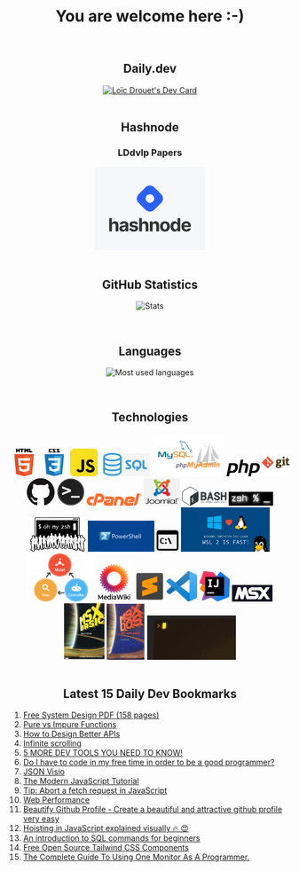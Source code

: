 <h1 align="center"> You are welcome here :-)</h1>

<br />

<div align="center">
    <h2>Daily.dev</h2>    
    <a href="https://app.daily.dev/LDdvlp">
        <img
            src="https://api.daily.dev/devcards/6a2db644d7b342d5924aa8a261fc3c97.png?r=d2h" width="400"
            alt="Loïc Drouet's Dev Card" 
        />
    </a>
</div>

<br />

<div align="center">
    <h2>Hashnode</h2>
    <h3>LDdvlp Papers</h3>
    <a href="https://lddvlp.hashnode.dev/">
        <img 
            src="/images/00-hashnode-logo.jfif" 
            width="200" alt="LDdvlp Papers" 
        />
    </a>
</div>

<br />

<div align="center">
    <h2>GitHub Statistics</h2>
    
![Stats](https://github-readme-stats.vercel.app/api?username=lddvlp&show_icons=true&theme=radical&count_private=true)

</div>

<br />

<div align="center">
    <h2>Languages</h2>

![Most used languages](https://github-readme-stats.vercel.app/api/top-langs/?username=lddvlp)

</div>

<br />

<div align="center">
    <h2>Technologies</h2>

<!-- Image #01    -->
<img alt="HTML5" width="50px" src="https://raw.githubusercontent.com/github/explore/80688e429a7d4ef2fca1e82350fe8e3517d3494d/topics/html/html.png" />

<!-- Image #02    -->
<img alt="CSS3" width="50px" src="https://raw.githubusercontent.com/github/explore/80688e429a7d4ef2fca1e82350fe8e3517d3494d/topics/css/css.png" />

<!-- Image #03    -->
<img alt="JavaScript" width="50px"   src="/images/03-javascript-logo.png" />

<!-- Image #04    -->
<img alt="SQL" width="90px" src="/images/04-sql-logo.jpg" />

<!-- Image #05    -->
<img alt="phpMyAdmin-MySQL" width="130px" src="/images/05-phpmyadmin-mysql-logo.png" />

<!-- Image #06    -->
<img alt="PHP" width="60px" src="/images/06-php-logo-alt.png" />

<!-- Image #07    -->
<img alt="Git" width="50px" src="https://raw.githubusercontent.com/github/explore/80688e429a7d4ef2fca1e82350fe8e3517d3494d/topics/git/git.png" />

<!-- Image #08    -->
<img alt="GitHub" width="50px" src="https://raw.githubusercontent.com/github/explore/78df643247d429f6cc873026c0622819ad797942/topics/github/github.png" />

<!-- Image #09    -->
<img alt="Shell" width="50px" src="https://raw.githubusercontent.com/github/explore/80688e429a7d4ef2fca1e82350fe8e3517d3494d/topics/terminal/terminal.png" />

<!-- Image #10    -->
<img alt="cPanel" width="100px" src="/images/10-cpanel-logo.png" />

<!-- Image #11    -->
<img alt="Joomla!" width="65px" src="/images/11-joomla-logo.png" />

<!-- Image #12    -->
<img alt="Bash" width="80px" src="/images/12-bash-logo.png" />

<!-- Image #13    -->
<img alt="Zsh" width="80px" src="/images/13-zsh-logo.gif" />

<!-- Image #14    -->
<img alt="Oh My Zsh" width="100px" src="/images/14-oh_my_zsh-logo.png" />

<!-- Image #15    -->
<img alt="PowerShell" width="120px" src="/images/15-powershell-logo.jpg" />

<!-- Image #16    -->
<img alt="cmd" width="40px" src="/images/16-cmd-logo.png" />

<!-- Image #17    -->
<img alt="WSL2" width="160px" src="/images/17-wsl2-logo.jpg" />

<!-- Image #18    -->
<img alt="MVC" width="120px" src="/images/18-mvc-logo.jpg" />

<!-- Image #19    -->
<img alt="MediaWiki" width="65px" src="/images/19-mediawiki-logo.png" />

<!-- Image #90    -->
<img alt="Sublime Text" width="55px" src="/images/90-sublime_text-logo.png" />

<!-- Image #91    -->
<img alt="VS Code" width="55px" src="/images/91-vs_code-logo.png" />

<!-- Image #92    -->
<img alt="IntelliJ IDEA" width="55px" src="/images/92-intellij_idea.png" />

<!-- Image #95   -->
<img alt="MSX" width="73px" src="/images/95-msx-logo.png" />

<!-- Image #96    -->
<img alt="MSX-BASIC" width="73px" src="/images/96-msx_ basic-logo.jfif" />

<!-- Image #97    -->
<img alt="MSX-DOS" width="69px" src="/images/97-msx_dos-logo.jpg" />

<!-- Image #99    -->
<img alt="Amber Terminal" width="160px" src="/images/98-amber_terminal.gif" />

</div>

<br />

<div align="center">
    <h2>Latest 15 Daily Dev Bookmarks</h2>
</div>

<!-- daily.dev BOOKMARKS:START -->
1. [Free System Design PDF &lpar;158 pages&rpar;](https://app.daily.dev/posts/mMkpUs6cn?utm_source=rss&utm_medium=bookmarks&utm_campaign=Yaq6rDv_C)
2. [Pure vs Impure Functions](https://app.daily.dev/posts/Gw0ZpNOfP?utm_source=rss&utm_medium=bookmarks&utm_campaign=Yaq6rDv_C)
3. [How to Design Better APIs](https://app.daily.dev/posts/fkLiSOriK?utm_source=rss&utm_medium=bookmarks&utm_campaign=Yaq6rDv_C)
4. [Infinite scrolling](https://app.daily.dev/posts/nkneXLHxu?utm_source=rss&utm_medium=bookmarks&utm_campaign=Yaq6rDv_C)
5. [5 MORE DEV TOOLS YOU NEED TO KNOW!](https://app.daily.dev/posts/5LxhiwV7p?utm_source=rss&utm_medium=bookmarks&utm_campaign=Yaq6rDv_C)
6. [Do I have to code in my free time in order to be a good programmer?](https://app.daily.dev/posts/nWKxph1NE?utm_source=rss&utm_medium=bookmarks&utm_campaign=Yaq6rDv_C)
7. [JSON Visio](https://app.daily.dev/posts/LLR_Zs7mR?utm_source=rss&utm_medium=bookmarks&utm_campaign=Yaq6rDv_C)
8. [The Modern JavaScript Tutorial](https://app.daily.dev/posts/GAy6KhTGJ?utm_source=rss&utm_medium=bookmarks&utm_campaign=Yaq6rDv_C)
9. [Tip: Abort a fetch request in JavaScript](https://app.daily.dev/posts/G5PUr64In?utm_source=rss&utm_medium=bookmarks&utm_campaign=Yaq6rDv_C)
10. [Web Performance](https://app.daily.dev/posts/VaGqdLUWU?utm_source=rss&utm_medium=bookmarks&utm_campaign=Yaq6rDv_C)
11. [Beautify Github Profile - Create a beautiful and attractive github profile very easy](https://app.daily.dev/posts/LzWJ3cJEO?utm_source=rss&utm_medium=bookmarks&utm_campaign=Yaq6rDv_C)
12. [Hoisting in JavaScript explained visually 🔥 😍](https://app.daily.dev/posts/6Mv4IKrxi?utm_source=rss&utm_medium=bookmarks&utm_campaign=Yaq6rDv_C)
13. [An introduction to SQL commands for beginners](https://app.daily.dev/posts/JqpPK_oFh?utm_source=rss&utm_medium=bookmarks&utm_campaign=Yaq6rDv_C)
14. [Free Open Source Tailwind CSS Components](https://app.daily.dev/posts/tqkHClA01?utm_source=rss&utm_medium=bookmarks&utm_campaign=Yaq6rDv_C)
15. [The Complete Guide To Using One Monitor As A Programmer.](https://app.daily.dev/posts/OJMx26tI7?utm_source=rss&utm_medium=bookmarks&utm_campaign=Yaq6rDv_C)

<!-- daily.dev BOOKMARKS:END -->
